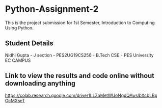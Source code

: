 # Python-Assignment-2
This is the project submission for 1st Semester, Introduction to Computing Using Python.

## Student Details
Nidhi Gupta - J section - PES2UG19CS256 - B.Tech CSE - PES University EC CAMPUS

## Link to view the results and code online without downloading anything
https://colab.research.google.com/drive/1LLZaMetWUoNgdQAwslbXcbLBgGcMXseT
